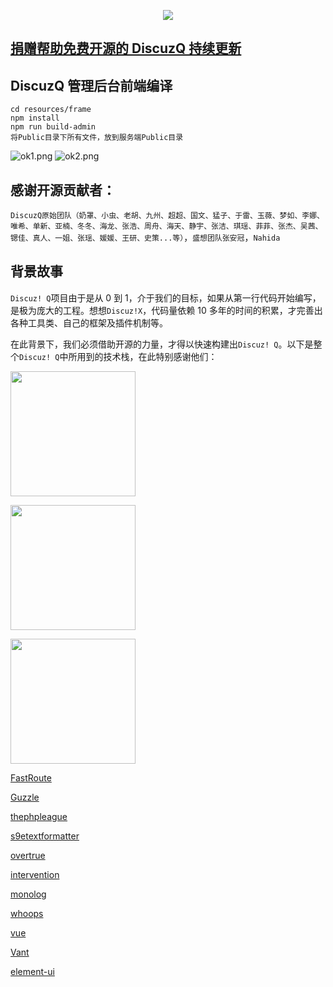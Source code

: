 <p align="center"><a href="https://discuzq.icu/" target="_blank"><img src="https://s1.imagehub.cc/images/2023/09/06/default-favicon.png"></a></p>

## **[捐赠帮助免费开源的 DiscuzQ 持续更新](https://discuzq.icu)**

## DiscuzQ 管理后台前端编译
```
cd resources/frame
npm install
npm run build-admin
将Public目录下所有文件，放到服务端Public目录
```
![ok1.png](https://s1.imagehub.cc/images/2023/09/07/ok1.png)
![ok2.png](https://s1.imagehub.cc/images/2023/09/07/ok2.png)

## 感谢开源贡献者：

`DiscuzQ原始团队（奶罩、小虫、老胡、九州、超超、国文、猛子、于雷、玉薇、梦如、李娜、唯希、单新、亚楠、冬冬、海龙、张浩、周舟、海天、静宇、张洁、琪瑶、菲菲、张杰、吴茜、锶佳、真人、一姐、张瑶、媛媛、王研、史策...等）`，`盛想团队张安冠`，`Nahida`

## 背景故事

`Discuz! Q`项目由于是从 0 到 1，介于我们的目标，如果从第一行代码开始编写，是极为庞大的工程。想想`Discuz!X`，代码量依赖 10 多年的时间的积累，才完善出各种工具类、自己的框架及插件机制等。

在此背景下，我们必须借助开源的力量，才得以快速构建出`Discuz! Q`。以下是整个`Discuz! Q`中所用到的技术栈，在此特别感谢他们：

<p><a href="https://laravel.com/"><img src="https://res.cloudinary.com/dtfbvvkyp/image/upload/v1566331377/laravel-logolockup-cmyk-red.svg" width="200"></a></p>
<p><a href="https://symfony.com/"><img src="https://symfony.com/images/logos/header-logo.svg" width="200"></a></p>
<p><a href="https://getlaminas.org/"><img src="https://getlaminas.org/images/logo/laminas-foundation-rgb.svg" width="200"></a></p>

[FastRoute](https://github.com/nikic/FastRoute)

[Guzzle](http://guzzlephp.org/)

[thephpleague](https://thephpleague.com/) 

[s9etextformatter](https://s9etextformatter.readthedocs.io/)

[overtrue](https://overtrue.me/)

[intervention](http://image.intervention.io/)

[monolog](https://github.com/Seldaek/monolog)

[whoops](https://github.com/filp/whoops)

[vue](https://vuejs.org/)

[Vant](https://youzan.github.io/vant/#/zh-CN/)

[element-ui](https://element.eleme.cn/#/zh-CN)
